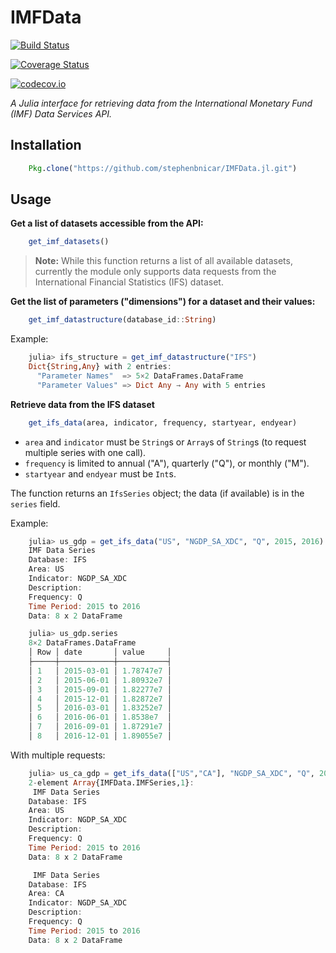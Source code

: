 # IMFData

[![Build Status](https://travis-ci.org/stephenbnicar/IMFData.jl.svg?branch=master)](https://travis-ci.org/stephenbnicar/IMFData.jl)

[![Coverage Status](https://coveralls.io/repos/stephenbnicar/IMFData.jl/badge.svg?branch=master&service=github)](https://coveralls.io/github/stephenbnicar/IMFData.jl?branch=master)

[![codecov.io](http://codecov.io/github/stephenbnicar/IMFData.jl/coverage.svg?branch=master)](http://codecov.io/github/stephenbnicar/IMFData.jl?branch=master)

*A Julia interface for retrieving data from the International Monetary Fund (IMF) Data Services API.*

## Installation

```julia
    Pkg.clone("https://github.com/stephenbnicar/IMFData.jl.git")
```

## Usage

**Get a list of datasets accessible from the API:**

```julia
    get_imf_datasets()
```
> **Note:** While this function returns a list of all available datasets, currently the module only supports data requests from the International Financial Statistics (IFS) dataset.


**Get the list of parameters ("dimensions") for a dataset and their values:**

```julia
    get_imf_datastructure(database_id::String)
```

Example:
```julia
    julia> ifs_structure = get_imf_datastructure("IFS")
    Dict{String,Any} with 2 entries:
      "Parameter Names"  => 5×2 DataFrames.DataFrame
      "Parameter Values" => Dict Any → Any with 5 entries
```

**Retrieve data from the IFS dataset**
```julia
    get_ifs_data(area, indicator, frequency, startyear, endyear)
```
* `area` and `indicator` must be `String`s or `Array`s of `String`s (to request multiple series with one call).
* `frequency` is limited to annual ("A"), quarterly ("Q"), or monthly ("M").
* `startyear` and `endyear` must be `Int`s.

The function returns an `IfsSeries` object; the data (if available) is in the `series` field.

Example:
```julia
    julia> us_gdp = get_ifs_data("US", "NGDP_SA_XDC", "Q", 2015, 2016)
    IMF Data Series
    Database: IFS
    Area: US
    Indicator: NGDP_SA_XDC
    Description:
    Frequency: Q
    Time Period: 2015 to 2016
    Data: 8 x 2 DataFrame

    julia> us_gdp.series
    8×2 DataFrames.DataFrame
    │ Row │ date       │ value     │
    ├─────┼────────────┼───────────┤
    │ 1   │ 2015-03-01 │ 1.78747e7 │
    │ 2   │ 2015-06-01 │ 1.80932e7 │
    │ 3   │ 2015-09-01 │ 1.82277e7 │
    │ 4   │ 2015-12-01 │ 1.82872e7 │
    │ 5   │ 2016-03-01 │ 1.83252e7 │
    │ 6   │ 2016-06-01 │ 1.8538e7  │
    │ 7   │ 2016-09-01 │ 1.87291e7 │
    │ 8   │ 2016-12-01 │ 1.89055e7 │
```
With multiple requests:
```julia
    julia> us_ca_gdp = get_ifs_data(["US","CA"], "NGDP_SA_XDC", "Q", 2015, 2016)
    2-element Array{IMFData.IMFSeries,1}:
     IMF Data Series
    Database: IFS
    Area: US
    Indicator: NGDP_SA_XDC
    Description:
    Frequency: Q
    Time Period: 2015 to 2016
    Data: 8 x 2 DataFrame

     IMF Data Series
    Database: IFS
    Area: CA
    Indicator: NGDP_SA_XDC
    Description:
    Frequency: Q
    Time Period: 2015 to 2016
    Data: 8 x 2 DataFrame
```
